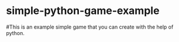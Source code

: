 # simple-python-game-example
#This is an example simple game that you can create with the help of python.

